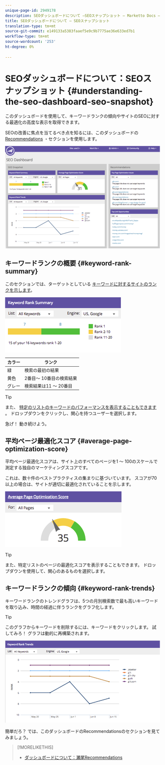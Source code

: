 ```yaml
---
unique-page-id: 2949178
description: SEOダッシュボードについて —SEOスナップショット — Marketto Docs — 製品ドキュメント
title: SEOダッシュボードについて — SEOスナップショット
translation-type: tm+mt
source-git-commit: e149133a5383faaef5e9c9b7775ae36e633ed7b1
workflow-type: tm+mt
source-wordcount: '253'
ht-degree: 0%

---
```



# SEOダッシュボードについて：SEOスナップショット {#understanding-the-seo-dashboard-seo-snapshot}

このダッシュボードを使用して、キーワードランクの傾向やサイトのSEOに対する最適化の高度な表示を取得できます。

SEOの改善に焦点を当てるべき点を知るには、このダッシュボードの [Recommendations](understanding-the-seo-dashboard-seo-recommendations.md) ・セクションを使用します。

![](assets/image2014-9-17-21-3a32-3a22.png)

## キーワードランクの概要 {#keyword-rank-summary}

このセクションでは、ターゲットとしている [キーワードに対するサイトのランクを示します](../../../../product-docs/additional-apps/seo/keywords/seo-add-keywords.md)。

![](assets/image2014-9-17-21-3a34-3a5.png)

| カラー | ランク |
|---|---|
| 緑 | 検索の最初の結果 |
| 黄色 | 2番目～ 10番目の検索結果 |
| グレー | 検索結果は11 ～ 20番目 |

>[!TIP]
>
>また、 [特定のリストのキーワードのパフォーマンスを表示することもできます](../../../../product-docs/additional-apps/seo/keywords/seo-add-remove-keywords-from-a-list.md) 。 ドロップダウンをクリックし、関心を持つユーザーを選択します。

急げ！ 動き続けよう。

## 平均ページ最適化スコア {#average-page-optimization-score}

平均ページ最適化スコアは、サイト上のすべてのページを1 ～ 100のスケールで測定する独自のマーケティングスコアです。

これは、数十件のベストプラクティスの集まりに基づいています。 スコアが70以上の場合は、サイトが適切に最適化されていることを示します。

![](assets/image2014-9-17-21-3a35-3a55.png)

>[!TIP]
>
>また、特定リストのページの最適化スコアを表示することもできます。 ドロップダウンを使用して、関心のあるものを選択します。

## キーワードランクの傾向 {#keyword-rank-trends}

キーワードランクのトレンドグラフは、5つの月別検索数で最も高いキーワードを取り込み、時間の経過に伴うランクをグラフ化します。

>[!TIP]
>
>このグラフからキーワードを削除するには、キーワードをクリックします。 試してみろ！ グラフは動的に再構築されます。

![](assets/image2014-9-17-21-3a37-3a1.png)

簡単だろ？ では、このダッシュボードのRecommendationsのセクションを見てみましょう。

>[!MORELIKETHIS]
>
>* [ダッシュボードについて：瀬尾Recommendations](understanding-the-seo-dashboard-seo-recommendations.md)

>



